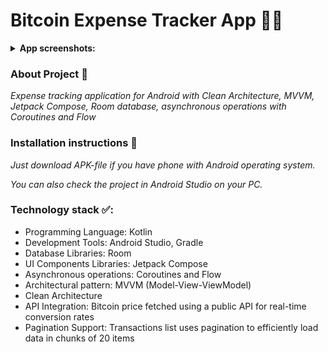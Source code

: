 # Bitcoin Expense Tracker App 📝📱

<details><summary><b>App screenshots:</b></summary>
  <img src="https://github.com/user-attachments/assets/46f93455-81c9-4e03-a48c-0e1cb7f107bb">
  <img src="https://github.com/user-attachments/assets/0d1bc027-78be-4cdd-8f4d-a3b3a81e4eb0">
  <img src="https://github.com/user-attachments/assets/630c7023-462d-4052-aaad-373806f0eb27"></details>

### About Project 🔎
<em>Expense tracking application for Android with Clean Architecture, MVVM, Jetpack Compose, Room database, asynchronous operations with Coroutines and Flow</em>

### Installation instructions 📀
<em>Just download APK-file if you have phone with Android operating system.</em>
<p><em>You can also check the project in Android Studio on your PC.</em></p>

### Technology stack ✅:

<ul>
  <li>Programming Language: Kotlin</li>
  <li>Development Tools: Android Studio, Gradle</li>
  <li>Database Libraries: Room</li>
  <li>UI Components Libraries: Jetpack Compose</li>
  <li>Asynchronous operations: Coroutines and Flow</li>
  <li>Architectural pattern: MVVM (Model-View-ViewModel)</li>
  <li>Clean Architecture </li>
  <li>API Integration: Bitcoin price fetched using a public API for real-time conversion rates </li>
  <li>Pagination Support: Transactions list uses pagination to efficiently load data in chunks of 20 items </li>
</ul>
